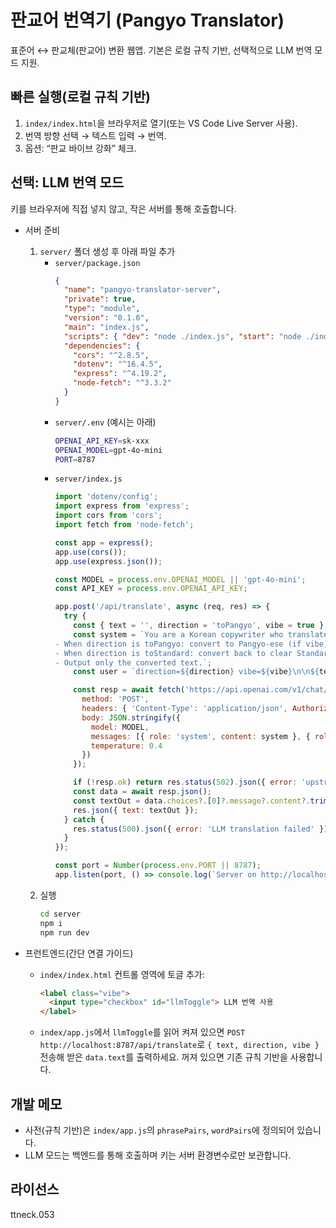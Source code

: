 # 판교어 번역기 (Pangyo Translator)

표준어 ↔ 판교체(판교어) 변환 웹앱. 기본은 로컬 규칙 기반, 선택적으로 LLM 번역 모드 지원.

## 빠른 실행(로컬 규칙 기반)
1) `index/index.html`을 브라우저로 열기(또는 VS Code Live Server 사용).
2) 번역 방향 선택 → 텍스트 입력 → 번역.
3) 옵션: “판교 바이브 강화” 체크.

## 선택: LLM 번역 모드
키를 브라우저에 직접 넣지 않고, 작은 서버를 통해 호출합니다.

- 서버 준비
  1) `server/` 폴더 생성 후 아래 파일 추가
     - `server/package.json`
       ```json
       {
         "name": "pangyo-translator-server",
         "private": true,
         "type": "module",
         "version": "0.1.0",
         "main": "index.js",
         "scripts": { "dev": "node ./index.js", "start": "node ./index.js" },
         "dependencies": {
           "cors": "^2.8.5",
           "dotenv": "^16.4.5",
           "express": "^4.19.2",
           "node-fetch": "^3.3.2"
         }
       }
       ```
     - `server/.env` (예시는 아래)
       ```bash
       OPENAI_API_KEY=sk-xxx
       OPENAI_MODEL=gpt-4o-mini
       PORT=8787
       ```
     - `server/index.js`
       ```javascript
       import 'dotenv/config';
       import express from 'express';
       import cors from 'cors';
       import fetch from 'node-fetch';

       const app = express();
       app.use(cors());
       app.use(express.json());

       const MODEL = process.env.OPENAI_MODEL || 'gpt-4o-mini';
       const API_KEY = process.env.OPENAI_API_KEY;

       app.post('/api/translate', async (req, res) => {
         try {
           const { text = '', direction = 'toPangyo', vibe = true } = req.body || {};
           const system = `You are a Korean copywriter who translates between Standard Korean and "Pangyo corporate lingo" (판교체).
       - When direction is toPangyo: convert to Pangyo-ese (if vibe, add light corporate flair).
       - When direction is toStandard: convert back to clear Standard Korean.
       - Output only the converted text.`;
           const user = `direction=${direction} vibe=${vibe}\n\n${text}`;

           const resp = await fetch('https://api.openai.com/v1/chat/completions', {
             method: 'POST',
             headers: { 'Content-Type': 'application/json', Authorization: `Bearer ${API_KEY}` },
             body: JSON.stringify({
               model: MODEL,
               messages: [{ role: 'system', content: system }, { role: 'user', content: user }],
               temperature: 0.4
             })
           });

           if (!resp.ok) return res.status(502).json({ error: 'upstream_error' });
           const data = await resp.json();
           const textOut = data.choices?.[0]?.message?.content?.trim() ?? '';
           res.json({ text: textOut });
         } catch {
           res.status(500).json({ error: 'LLM translation failed' });
         }
       });

       const port = Number(process.env.PORT || 8787);
       app.listen(port, () => console.log(`Server on http://localhost:${port}`));
       ```
  2) 실행
     ```bash
     cd server
     npm i
     npm run dev
     ```

- 프런트엔드(간단 연결 가이드)
  - `index/index.html` 컨트롤 영역에 토글 추가:
    ```html
    <label class="vibe">
      <input type="checkbox" id="llmToggle"> LLM 번역 사용
    </label>
    ```
  - `index/app.js`에서 `llmToggle`를 읽어 켜져 있으면 `POST http://localhost:8787/api/translate`로 `{ text, direction, vibe }` 전송해 받은 `data.text`를 출력하세요. 꺼져 있으면 기존 규칙 기반을 사용합니다.

## 개발 메모
- 사전(규칙 기반)은 `index/app.js`의 `phrasePairs`, `wordPairs`에 정의되어 있습니다.
- LLM 모드는 백엔드를 통해 호출하며 키는 서버 환경변수로만 보관합니다.

## 라이선스
ttneck.053
